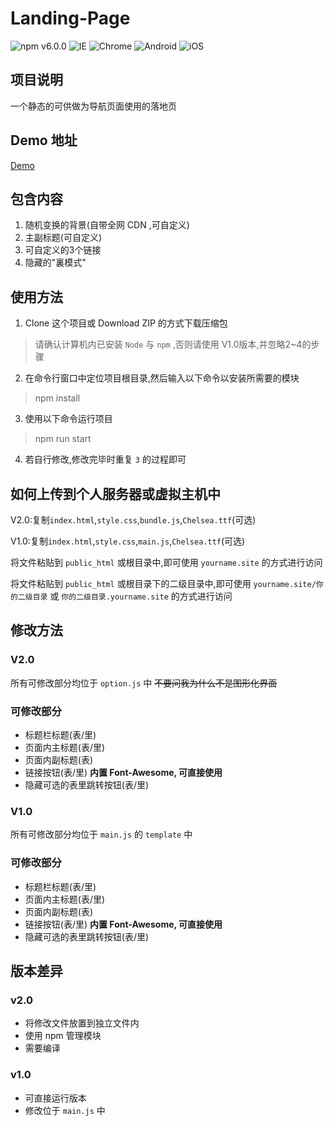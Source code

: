 # Landing-Page
![npm v6.0.0](https://img.shields.io/badge/NPM-6.0.0-blue.svg) ![IE](https://img.shields.io/badge/IE-10.0%2B-ff69b4.svg) ![Chrome](https://img.shields.io/badge/Chrome-29%2B-brightgreen.svg) ![Android](https://img.shields.io/badge/Android-4.4%2B-brightgreen.svg) ![iOS](https://img.shields.io/badge/iOS-9.2%2B-brightgreen.svg)
## 项目说明
一个静态的可供做为导航页面使用的落地页

## Demo 地址
[Demo](https://jingyi21.github.io/LandingPage/)

## 包含内容

1. 随机变换的背景(自带全网 CDN ,可自定义)
2. 主副标题(可自定义)
3. 可自定义的3个链接
4. 隐藏的"裏模式"

## 使用方法
1. Clone 这个项目或 Download ZIP 的方式下载压缩包
> 请确认计算机内已安装 `Node` 与 `npm` ,否则请使用 V1.0版本,并忽略2~4的步骤
2. 在命令行窗口中定位项目根目录,然后输入以下命令以安装所需要的模块
> npm install
3. 使用以下命令运行项目
> npm run start
4. 若自行修改,修改完毕时重复 `3` 的过程即可

## 如何上传到个人服务器或虚拟主机中
V2.0:复制`index.html`,`style.css`,`bundle.js`,`Chelsea.ttf`(可选)

V1.0:复制`index.html`,`style.css`,`main.js`,`Chelsea.ttf`(可选)

将文件粘贴到 `public_html` 或根目录中,即可使用 `yourname.site` 的方式进行访问

将文件粘贴到 `public_html` 或根目录下的二级目录中,即可使用 `yourname.site/你的二级目录` 或 `你的二级目录.yourname.site` 的方式进行访问

## 修改方法

### V2.0
所有可修改部分均位于 `option.js` 中 ~~不要问我为什么不是图形化界面~~

### 可修改部分
- 标题栏标题(表/里)
- 页面内主标题(表/里)
- 页面内副标题(表)
- 链接按钮(表/里)
**内置 Font-Awesome, 可直接使用**
- 隐藏可选的表里跳转按钮(表/里)

### V1.0
所有可修改部分均位于 `main.js` 的 `template` 中
### 可修改部分
- 标题栏标题(表/里)
- 页面内主标题(表/里)
- 页面内副标题(表)
- 链接按钮(表/里)
**内置 Font-Awesome, 可直接使用**
- 隐藏可选的表里跳转按钮(表/里)

## 版本差异
### v2.0
- 将修改文件放置到独立文件内
- 使用 npm 管理模块
- 需要编译
### v1.0
- 可直接运行版本
- 修改位于 `main.js` 中

